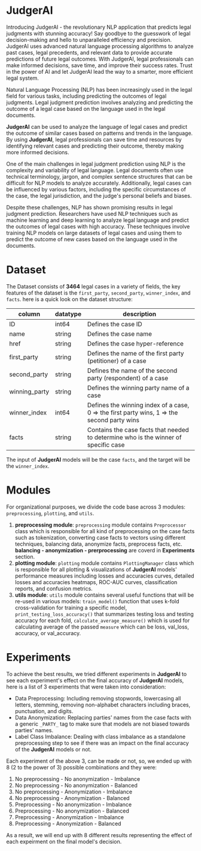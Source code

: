# JudgerAI
Introducing JudgerAI - the revolutionary NLP application that predicts legal judgments with stunning accuracy! Say goodbye to the guesswork of legal decision-making and hello to unparalleled efficiency and precision. JudgerAI uses advanced natural language processing algorithms to analyze past cases, legal precedents, and relevant data to provide accurate predictions of future legal outcomes. With JudgerAI, legal professionals can make informed decisions, save time, and improve their success rates. Trust in the power of AI and let JudgerAI lead the way to a smarter, more efficient legal system.

Natural Language Processing (NLP) has been increasingly used in the legal field for various tasks, including predicting the outcomes of legal judgments. Legal judgment prediction involves analyzing and predicting the outcome of a legal case based on the language used in the legal documents.

**JudgerAI** can be used to analyze the language of legal cases and predict the outcome of similar cases based on patterns and trends in the language. By using **JudgerAI**, legal professionals can save time and resources by identifying relevant cases and predicting their outcome, thereby making more informed decisions.

One of the main challenges in legal judgment prediction using NLP is the complexity and variability of legal language. Legal documents often use technical terminology, jargon, and complex sentence structures that can be difficult for NLP models to analyze accurately. Additionally, legal cases can be influenced by various factors, including the specific circumstances of the case, the legal jurisdiction, and the judge's personal beliefs and biases.

Despite these challenges, NLP has shown promising results in legal judgment prediction. Researchers have used NLP techniques such as machine learning and deep learning to analyze legal language and predict the outcomes of legal cases with high accuracy. These techniques involve training NLP models on large datasets of legal cases and using them to predict the outcome of new cases based on the language used in the documents.

# Dataset
The Dataset consists of **3464** legal cases in a variety of fields, the key features of the dataset is the `first_party`, `second_party`, `winner_index`, and `facts`. here is a quick look on the dataset structure:

| column | datatype | description |
| ---    | ---      | ---         |
| ID     | int64    | Defines the case ID |
| name     | string    | Defines the case name |
| href     | string    | Defines the case hyper-reference |
| first_party     | string    | Defines the name of the first party (petitioner) of a case |
| second_party     | string    | Defines the name of the second party (respondent) of a case |
| winning_party     | string    | Defines the winning party name of a case |
| winner_index     | int64    | Defines the winning index of a case, 0 => the first party wins, 1 => the second party wins |
| facts     | string    | Contains the case facts that needed to determine who is the winner of specific case |

The input of **JudgerAI** models will be the case `facts`, and the target will be the `winner_index`.

# Modules
For organizational purposes, we divide the code base across 3 modules: `preprocessing`, `plotting`, and `utils`.
1. **preprocessing module**:
`preprocessing` module contains `Preprocessor` class which is responsible for all kind of preprocessing on the case facts such as tokenization, converting case facts to vectors using different techniques, balancing data, anonymize facts, preprocess facts, etc. **balancing - anonymization - prerprocessing** are coverd in **Experiments** section.
2. **plotting module**:
`plotting` module contains `PlottingManager` class which is responsible for all plotting & visualizations of **JudgerAI** models' performance measures including losses and accuracies curves, detailed losses and accuracies heatmaps, ROC-AUC curves, classification reports, and confusion metrics.
3. **utils module**:
`utils` module contains several useful functions that will be re-used in various models: `train_model()` function that uses k-fold cross-validation for training a specific model, `print_testing_loss_accuracy()` that summarizes testing loss and testing accuracy for each fold, `calculate_average_measure()` which is used for calculating average of the passed `measure` which can be loss, val_loss, accuracy, or val_accuracy.

# Experiments
To achieve the best results, we tried different experiments in **JudgerAI** to see each experiment's effect on the final accuracy of **JudgerAI** models, here is a list of 3 experiments that were taken into consideration:
- Data Preprocessing:
  Including removing stopwords, lowercasing all letters, stemming, removing non-alphabet characters including braces, punctuation, and digits.
- Data Anonymization:
  Replacing parties' names from the case facts with a generic `_PARTY_` tag to make sure that models are not biased towards parties' names.
- Label Class Imbalance:
  Dealing with class imbalance as a standalone preprocessing step to see if there was an impact on the final accuracy of the **JudgerAI** models or not.


Each experiment of the above 3, can be made or not, so, we ended up with 8 (2 to the power of 3) possible combinations and they were:
1. No preprocessing - No anonymization - Imbalance
2. No preprocessing - No anonymization - Balanced
3. No preprocessing - Anonymization - Imbalance
4. No preprocessing - Anonymization - Balanced
5. Preprocessing - No anonymization - Imbalance
6. Preprocessing - No anonymization - Balanced
7. Preprocessing - Anonymization - Imbalance
8. Preprocessing - Anonymization - Balanced

As a result, we will end up with 8 different results representing the effect of each expeirment on the final model's decision.

